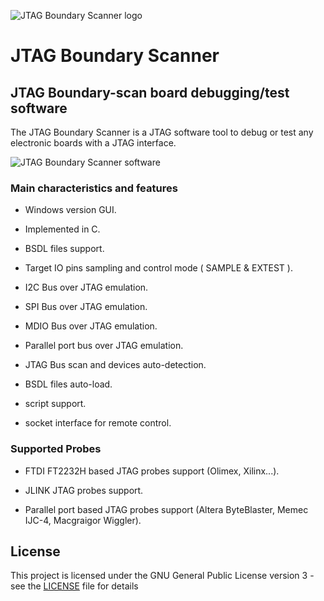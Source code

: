 ![JTAG Boundary Scanner logo](https://raw.githubusercontent.com/viveris/jtag-boundary-scanner/master/docs/logo.png)

# JTAG Boundary Scanner

## JTAG Boundary-scan board debugging/test software

The JTAG Boundary Scanner is a JTAG software tool to debug or test any electronic boards with a JTAG interface.

![JTAG Boundary Scanner software](https://raw.githubusercontent.com/viveris/jtag-boundary-scanner/master/docs/JTAG_Boundary_Scanner.png)

### Main characteristics and features

- Windows version GUI.

- Implemented in C.

- BSDL files support.

- Target IO pins sampling and control mode ( SAMPLE & EXTEST ).

- I2C Bus over JTAG emulation.

- SPI Bus over JTAG emulation.

- MDIO Bus over JTAG emulation.

- Parallel port bus over JTAG emulation.

- JTAG Bus scan and devices auto-detection.

- BSDL files auto-load.

- script support.

- socket interface for remote control.

### Supported Probes

- FTDI FT2232H based JTAG probes support (Olimex, Xilinx...).

- JLINK JTAG probes support.

- Parallel port based JTAG probes support (Altera ByteBlaster, Memec IJC-4, Macgraigor Wiggler).

## License

This project is licensed under the GNU General Public License version 3 - see the [LICENSE](LICENSE) file for details
